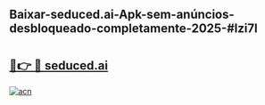 ## Baixar-seduced.ai-Apk-sem-anúncios-desbloqueado-completamente-2025-#lzi7l

# <h2><a href="https://ainizakaria.my?title=seduced.ai&ref=22M">🔗👉 🔴 seduced.ai</a></h2>

[![acn](https://github.com/user-attachments/assets/0f9c940e-d8b0-45ae-aac7-cd30a18b3e1c)](https://ainizakaria.my?title=seduced.ai&ref=22M)

